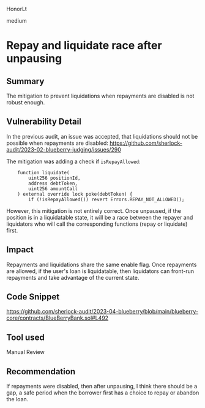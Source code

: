 HonorLt

medium

# Repay and liquidate race after unpausing

## Summary

The mitigation to prevent liquidations when repayments are disabled is not robust enough.

## Vulnerability Detail

In  the previous audit, an issue was accepted, that liquidations should not be possible when repayments are disabled:
https://github.com/sherlock-audit/2023-02-blueberry-judging/issues/290

The mitigation was adding a check if `isRepayAllowed`:
```solidity
    function liquidate(
        uint256 positionId,
        address debtToken,
        uint256 amountCall
    ) external override lock poke(debtToken) {
        if (!isRepayAllowed()) revert Errors.REPAY_NOT_ALLOWED();
``` 

However, this mitigation is not entirely correct. Once unpaused, if the position is in a liquidatable state, it will be a race between the repayer and liquidators who will call the corresponding functions (repay or liquidate) first.

## Impact

Repayments and liquidations share the same enable flag. Once repayments are allowed, if the user's loan is liquidatable, then liquidators can front-run repayments and take advantage of the current state.

## Code Snippet

https://github.com/sherlock-audit/2023-04-blueberry/blob/main/blueberry-core/contracts/BlueBerryBank.sol#L492

## Tool used

Manual Review

## Recommendation

If repayments were disabled, then after unpausing, I think there should be a gap, a safe period when the borrower first has a choice to repay or abandon the loan.
